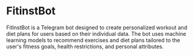 # FitinstBot
FitInstBot is a Telegram bot designed to create personalized workout and diet plans for users based on their individual data. The bot uses machine learning models to recommend exercises and diet plans tailored to the user's fitness goals, health restrictions, and personal attributes.
